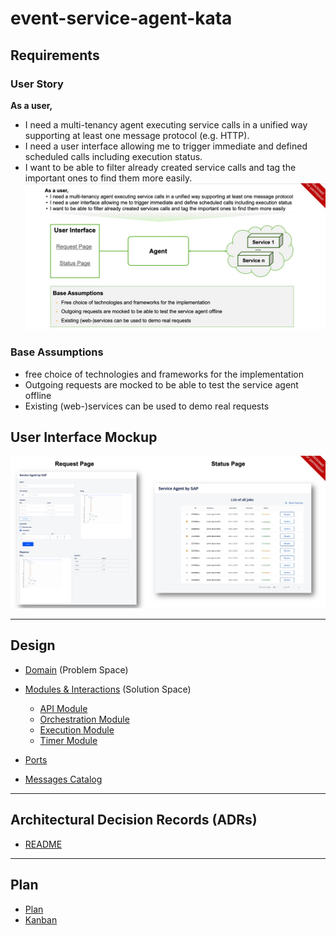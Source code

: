 # event-service-agent-kata

## Requirements

### User Story

**As a user,**

- I need a multi-tenancy agent executing service calls in a unified way supporting at least one message protocol (e.g. HTTP).
- I need a user interface allowing me to trigger immediate and defined scheduled calls including execution status.
- I want to be able to filter already created service calls and tag the important ones to find them more easily.
  ![User Story](./docs/design/user-story.jpeg)

### Base Assumptions

- free choice of technologies and frameworks for the implementation
- Outgoing requests are mocked to be able to test the service agent offline
- Existing (web-)services can be used to demo real requests

## User Interface Mockup

![User Interface Mockup](./docs/design/user-interface-mockup.jpeg)

---

## Design

- [Domain](./docs/design/domain.md) (Problem Space)
- [Modules & Interactions](./docs/design/modules-and-interactions.md) (Solution Space)
  - [API Module](./docs/design/modules/api.md)
  - [Orchestration Module](./docs/design/modules/orchestration.md)
  - [Execution Module](./docs/design/modules/execution.md)
  - [Timer Module](./docs/design/modules/timer.md)

- [Ports](./docs/design/ports.md)
- [Messages Catalog](./docs/design/messages.md)

---

## Architectural Decision Records (ADRs)

- [README](./docs/decisions/README.md)

---

## Plan

- [Plan](./docs/plan/plan.md)
- [Kanban](./docs/plan/kanban.md)
